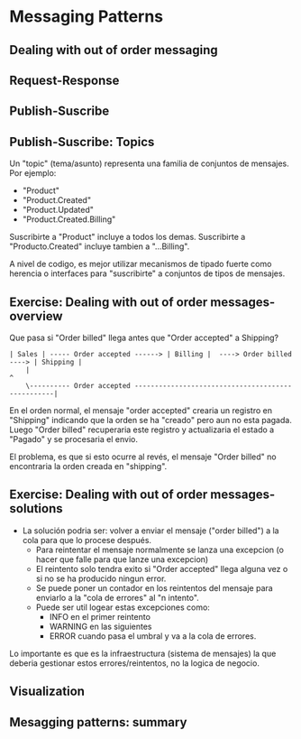 # Messaging Patterns

## Dealing with out of order messaging

## Request-Response

## Publish-Suscribe

## Publish-Suscribe: Topics

Un "topic" (tema/asunto) representa una familia de conjuntos de mensajes. Por ejemplo:

* "Product"
* "Product.Created"
* "Product.Updated"
* "Product.Created.Billing"

Suscribirte a "Product" incluye a todos los demas. Suscribirte a "Producto.Created" incluye tambien a "...Billing".

A nivel de codigo, es mejor utilizar mecanismos de tipado fuerte como herencia o interfaces para "suscribirte" a conjuntos  de tipos de mensajes.


## Exercise: Dealing with out of order messages- overview

Que pasa si "Order billed" llega antes que "Order accepted" a Shipping?
```
| Sales | ----- Order accepted ------> | Billing |  ----> Order billed ----> | Shipping |
    |                                                                            ^
	\---------- Order accepted --------------------------------------------------|
```

En el orden normal, el mensaje "order accepted" crearia un registro en "Shipping" indicando que la orden se ha "creado" pero aun no esta pagada. Luego "Order billed" recuperaria este registro y actualizaria el estado a "Pagado" y se procesaria el envio.

El problema, es que si esto ocurre al revés, el mensaje "Order billed" no encontraria la orden creada en "shipping".

## Exercise: Dealing with out of order messages- solutions

* La solución podria ser: volver a enviar el mensaje ("order billed") a la cola para que lo procese después. 
  * Para reintentar el mensaje normalmente se lanza una excepcion (o hacer que falle para que lanze una excepcion) 
  * El reintento solo tendra exito si "Order accepted" llega alguna vez o si no se ha producido ningun error. 
  * Se puede poner un contador en los reintentos del mensaje para enviarlo a la "cola de errores" al "n intento". 
  * Puede ser util logear estas excepciones como:
    * INFO en el primer reintento
    * WARNING en las siguientes
    * ERROR cuando pasa el umbral y va a la cola de errores.
	
Lo importante es que es la infraestructura (sistema de mensajes) la que deberia gestionar estos errores/reintentos, no la logica de negocio.
	
## Visualization
  
## Mesagging patterns: summary




